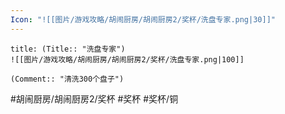 ```yaml
---
Icon: "![[图片/游戏攻略/胡闹厨房/胡闹厨房2/奖杯/洗盘专家.png|30]]"
---
```

```ad-common-bronze-trophy
title: (Title:: "洗盘专家")
![[图片/游戏攻略/胡闹厨房/胡闹厨房2/奖杯/洗盘专家.png|100]]

(Comment:: "清洗300个盘子")
```

#胡闹厨房/胡闹厨房2/奖杯 #奖杯 #奖杯/铜
